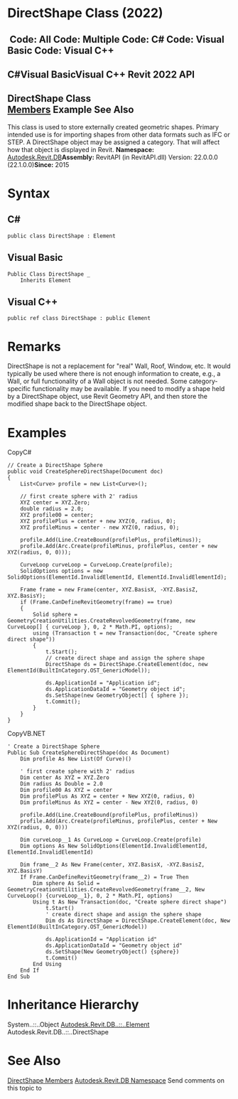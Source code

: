 # DirectShape Class (2022)

﻿
 Code: All Code: Multiple Code: C# Code: Visual Basic Code: Visual C++   
---  
C#Visual BasicVisual C++
Revit 2022 API  
---  
DirectShape Class  
[Members](12ae45fe-e79f-573a-bf55-7c851591b770.md "DirectShape Members") Example See Also  
---  
This class is used to store externally created geometric shapes. Primary intended use is for importing shapes from other data formats such as IFC or STEP. A DirectShape object may be assigned a category. That will affect how that object is displayed in Revit. 
**Namespace:** [Autodesk.Revit.DB](87546ba7-461b-c646-cbb1-2cb8f5bff8b2.md "Autodesk.Revit.DB Namespace")**Assembly:** RevitAPI (in RevitAPI.dll) Version: 22.0.0.0 (22.1.0.0)**Since:** 2015 
# Syntax
C#  
---  
```text
public class DirectShape : Element
```
  
Visual Basic  
---  
```text
Public Class DirectShape _
	Inherits Element
```
  
Visual C++  
---  
```text
public ref class DirectShape : public Element
```
  
# Remarks
DirectShape is not a replacement for "real" Wall, Roof, Window, etc. It would typically be used where there is not enough information to create, e.g., a Wall, or full functionality of a Wall object is not needed. Some category-specific functionality may be available. If you need to modify a shape held by a DirectShape object, use Revit Geometry API, and then store the modified shape back to the DirectShape object. 
# Examples
CopyC#
```text
// Create a DirectShape Sphere
public void CreateSphereDirectShape(Document doc)
{
    List<Curve> profile = new List<Curve>();

    // first create sphere with 2' radius
    XYZ center = XYZ.Zero;
    double radius = 2.0;    
    XYZ profile00 = center;
    XYZ profilePlus = center + new XYZ(0, radius, 0);
    XYZ profileMinus = center - new XYZ(0, radius, 0);

    profile.Add(Line.CreateBound(profilePlus, profileMinus));
    profile.Add(Arc.Create(profileMinus, profilePlus, center + new XYZ(radius, 0, 0)));

    CurveLoop curveLoop = CurveLoop.Create(profile);
    SolidOptions options = new SolidOptions(ElementId.InvalidElementId, ElementId.InvalidElementId);

    Frame frame = new Frame(center, XYZ.BasisX, -XYZ.BasisZ, XYZ.BasisY);
    if (Frame.CanDefineRevitGeometry(frame) == true)
    {
        Solid sphere = GeometryCreationUtilities.CreateRevolvedGeometry(frame, new CurveLoop[] { curveLoop }, 0, 2 * Math.PI, options);
        using (Transaction t = new Transaction(doc, "Create sphere direct shape"))
        {
            t.Start();
            // create direct shape and assign the sphere shape
            DirectShape ds = DirectShape.CreateElement(doc, new ElementId(BuiltInCategory.OST_GenericModel));

            ds.ApplicationId = "Application id";
            ds.ApplicationDataId = "Geometry object id";
            ds.SetShape(new GeometryObject[] { sphere });
            t.Commit();
        }
    }
}
```

CopyVB.NET
```text
' Create a DirectShape Sphere
Public Sub CreateSphereDirectShape(doc As Document)
    Dim profile As New List(Of Curve)()

    ' first create sphere with 2' radius
    Dim center As XYZ = XYZ.Zero
    Dim radius As Double = 2.0
    Dim profile00 As XYZ = center
    Dim profilePlus As XYZ = center + New XYZ(0, radius, 0)
    Dim profileMinus As XYZ = center - New XYZ(0, radius, 0)

    profile.Add(Line.CreateBound(profilePlus, profileMinus))
    profile.Add(Arc.Create(profileMinus, profilePlus, center + New XYZ(radius, 0, 0)))

    Dim curveLoop__1 As CurveLoop = CurveLoop.Create(profile)
    Dim options As New SolidOptions(ElementId.InvalidElementId, ElementId.InvalidElementId)

    Dim frame__2 As New Frame(center, XYZ.BasisX, -XYZ.BasisZ, XYZ.BasisY)
    If Frame.CanDefineRevitGeometry(frame__2) = True Then
        Dim sphere As Solid = GeometryCreationUtilities.CreateRevolvedGeometry(frame__2, New CurveLoop() {curveLoop__1}, 0, 2 * Math.PI, options)
        Using t As New Transaction(doc, "Create sphere direct shape")
            t.Start()
            ' create direct shape and assign the sphere shape
            Dim ds As DirectShape = DirectShape.CreateElement(doc, New ElementId(BuiltInCategory.OST_GenericModel))

            ds.ApplicationId = "Application id"
            ds.ApplicationDataId = "Geometry object id"
            ds.SetShape(New GeometryObject() {sphere})
            t.Commit()
        End Using
    End If
End Sub
```

# Inheritance Hierarchy
System..::..Object [Autodesk.Revit.DB..::..Element](eb16114f-69ea-f4de-0d0d-f7388b105a16.md "Element Class") Autodesk.Revit.DB..::..DirectShape
# See Also
[DirectShape Members](12ae45fe-e79f-573a-bf55-7c851591b770.md "DirectShape Members")
[Autodesk.Revit.DB Namespace](87546ba7-461b-c646-cbb1-2cb8f5bff8b2.md "Autodesk.Revit.DB Namespace")
Send comments on this topic to 